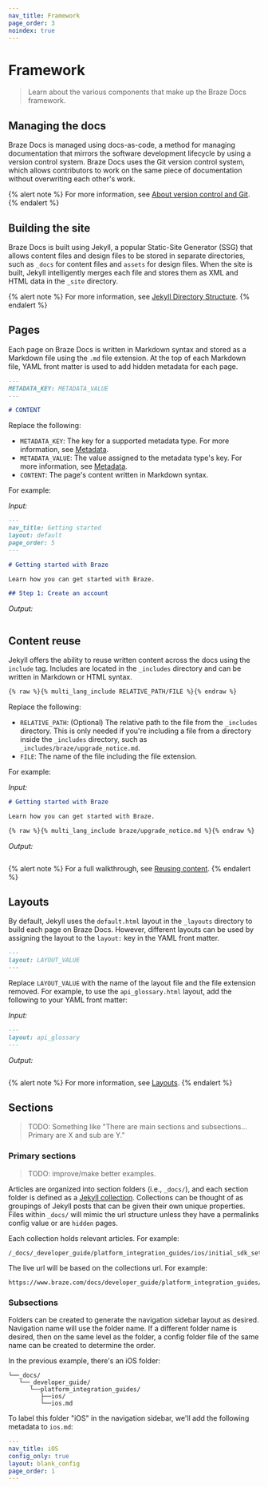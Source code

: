 ```yaml
---
nav_title: Framework
page_order: 3
noindex: true
---
```


# Framework

> Learn about the various components that make up the Braze Docs framework.

## Managing the docs

Braze Docs is managed using docs-as-code, a method for managing documentation that mirrors the software development lifecycle by using a version control system. Braze Docs uses the Git version control system, which allows contributors to work on the same piece of documentation without overwriting each other's work.

{% alert note %}
For more information, see [About version control and Git](https://docs.github.com/en/get-started/using-git/about-git#about-version-control-and-git).
{% endalert %}

## Building the site

Braze Docs is built using Jekyll, a popular Static-Site Generator (SSG) that allows content files and design files to be stored in separate directories, such as `_docs` for content files and `assets` for design files. When the site is built, Jekyll intelligently merges each file and stores them as XML and HTML data in the `_site` directory.

{% alert note %}
For more information, see [Jekyll Directory Structure](https://jekyllrb.com/docs/structure/).
{% endalert %}

## Pages

Each page on Braze Docs is written in Markdown syntax and stored as a Markdown file using the `.md` file extension. At the top of each Markdown file, YAML front matter is used to add hidden metadata for each page.

```markdown
---
METADATA_KEY: METADATA_VALUE
---

# CONTENT
```

Replace the following:

- `METADATA_KEY`: The key for a supported metadata type. For more information, see [Metadata]().
- `METADATA_VALUE`: The value assigned to the metadata type's key. For more information, see [Metadata]().
- `CONTENT`: The page's content written in Markdown syntax.

For example:

_Input:_

```markdown
---
nav_title: Getting started
layout: default
page_order: 5
---

# Getting started with Braze

Learn how you can get started with Braze.

## Step 1: Create an account
```

_Output:_

![]()

## Content reuse

Jekyll offers the ability to reuse written content across the docs using the `include` tag. Includes are located in the `_includes` directory and can be written in Markdown or HTML syntax.

```markdown
{% raw %}{% multi_lang_include RELATIVE_PATH/FILE %}{% endraw %}
```

Replace the following:

- `RELATIVE_PATH`: (Optional) The relative path to the file from the `_includes` directory. This is only needed if you're including a file from a directory inside the `_includes` directory, such as `_includes/braze/upgrade_notice.md`.
- `FILE`: The name of the file including the file extension.

For example:

_Input:_

```markdown
# Getting started with Braze

Learn how you can get started with Braze.

{% raw %}{% multi_lang_include braze/upgrade_notice.md %}{% endraw %}
```

_Output:_

![]()

{% alert note %}
For a full walkthrough, see [Reusing content]().
{% endalert %}

## Layouts

By default, Jekyll uses the `default.html` layout in the `_layouts` directory to build each page on Braze Docs. However, different layouts can be used by assigning the layout to the `layout:` key in the YAML front matter.

```markdown
---
layout: LAYOUT_VALUE
---
```

Replace `LAYOUT_VALUE` with the name of the layout file and the file extension removed. For example, to use the `api_glossary.html` layout, add the following to your YAML front matter:

_Input:_

```markdown
---
layout: api_glossary
---
```

_Output:_

![]()

{% alert note %}
For more information, see [Layouts]().
{% endalert %}

## Sections

> TODO: Something like "There are main sections and subsections... Primary are X and sub are Y."

### Primary sections

> TODO: improve/make better examples.

Articles are organized into section folders (i.e., `_docs/`), and each section folder is defined as a [Jekyll collection](http://jekyllrb.com/docs/collections/). Collections can be thought of as groupings of Jekyll posts that can be given their own unique properties.  Files within `_docs/` will mimic the url structure unless they have a permalinks config value or are `hidden` pages.

Each collection holds relevant articles. For example:

```plaintext
/_docs/_developer_guide/platform_integration_guides/ios/initial_sdk_setup/initial_sdk_setup.md
```

The live url will be based on the collections url. For example:

```plaintext
https://www.braze.com/docs/developer_guide/platform_integration_guides/ios/initial_sdk_setup/initial_sdk_setup/
```

### Subsections

Folders can be created to generate the navigation sidebar layout as desired. Navigation name will use the folder name. If a different folder name is desired, then on the same level as the folder, a config folder file of the same name can be created to determine the order.

In the previous example, there's an iOS folder:

```plaintext
└──_docs/
   └──_developer_guide/
      └──platform_integration_guides/
         ├──ios/
         └──ios.md
```

To label this folder "iOS" in the navigation sidebar, we'll add the following metadata to `ios.md`:

```yaml
---
nav_title: iOS
config_only: true
layout: blank_config
page_order: 1
---
```
